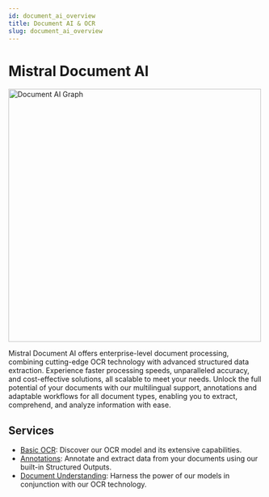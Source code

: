 ```yaml
---
id: document_ai_overview
title: Document AI & OCR
slug: document_ai_overview
---
```


# Mistral Document AI

<div style={{ textAlign: 'center' }}>
  <img
    src="/img/document_ai_overview.png"
    alt="Document AI Graph"
    width="500"
    style={{ borderRadius: '15px' }}
  />
</div>

Mistral Document AI offers enterprise-level document processing, combining cutting-edge OCR technology with advanced structured data extraction. Experience faster processing speeds, unparalleled accuracy, and cost-effective solutions, all scalable to meet your needs. Unlock the full potential of your documents with our multilingual support, annotations and adaptable workflows for all document types, enabling you to extract, comprehend, and analyze information with ease.

## Services

- [Basic OCR](../basic_ocr): Discover our OCR model and its extensive capabilities.
- [Annotations](../annotations): Annotate and extract data from your documents using our built-in Structured Outputs.
- [Document Understanding](../document_understanding): Harness the power of our models in conjunction with our OCR technology.